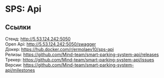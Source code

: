 # SPS: Api
## Ссылки
Стенд: http://5.53.124.242:5050 <br>
Open Api: http://5.53.124.242:5050/swagger <br>
Докер: https://hub.docker.com/r/ermolaev10/sps-api <br>
Релизы: https://github.com/Mind-team/smart-parking-system-api/releases <br>
Трекер: https://github.com/Mind-team/smart-parking-system-api/issues <br>
Версии: https://github.com/Mind-team/smart-parking-system-api/milestones <br>
